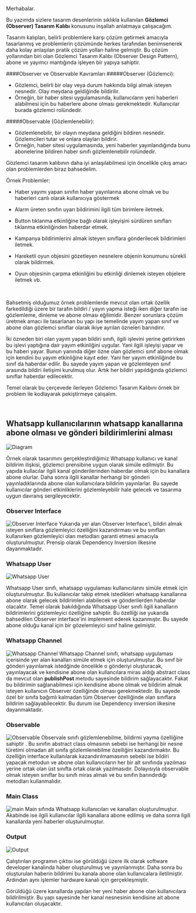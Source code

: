 Merhabalar.

Bu yazımda sizlere tasarım desenlerinin sıklıkla kullanılan **Gözlemci (Observer) Tasarım Kalıbı** konusunu inşallah anlatmaya çalışacağım.

Tasarım kalıpları, belirli problemlere karşı çözüm getirmek amacıyla tasarlanmış ve problemlerin çözümünde herkes tarafından benimsenerek daha kolay anlaşılan pratik çözüm yolları haline gelmiştir. Bu çözüm yollarından biri olan Gözlemci Tasarım Kalıbı (Observer Design Pattern), abone ve yayımcı mantığında işleyen bir yapıya sahiptir. 

####Observer ve Observable Kavramları
#####Observer (Gözlemci):

* Gözlemci, belirli bir olay veya durum hakkında bilgi almak isteyen nesnedir. Olay meydana geldiğinde bildirilir.
* Örneğin, bir haber sitesi uygulamasında, kullanıcıların yeni haberleri alabilmesi için bu haberlere abone olması gerekmektedir. Kullanıcılar burada gözlemci rolündedir.

#####Observable (Gözlemlenebilir):

* Gözlemlenebilir, bir olayın meydana geldiğini bildiren nesnedir. Gözlemcileri tutar ve onlara olayları bildirir.
* Örneğin, haber sitesi uygulamasında, yeni haberler yayınlandığında bunu abonelerine bildiren haber sınıfı gözlemlenebilir rolündedir.

Gözlemci tasarım kalıbının daha iyi anlaşılabilmesi için öncelikle çıkış amacı olan problemlerden biraz bahsedelim.

Örnek Problemler:

* Haber yayımı yapan sınıfın haber yayınlarına abone olmak ve bu haberleri canlı olarak kullanıcıya göstermek

* Alarm üreten sınıfın uyarı bildirimini ilgili tüm birimlere iletmek.

* Button tıklanma etkinliğine bağlı olarak işleyişini sürdüren sınıfları tıklanma etkinliğinden haberdar etmek.

* Kampanya bildirimlerini almak isteyen sınıflara gönderilecek bildirimleri iletmek.

* Hareketli oyun objesini gözetleyen nesnelere objenin konumunu sürekli olarak bildirmek.

* Oyun objesinin çarpma etkinliğini bu etkinliği dinlemek isteyen objelere iletmek vb.

<br />

Bahsetmiş olduğumuz örnek problemlerde mevcut olan ortak özellik farkedildiği üzere bir tarafın bildiri / yayın yapma isteği 
iken diğer tarafın ise gözlemleme, dinleme ve abone olması eğilimidir. Benzer sorunlara çözüm üretmek amacı ile tasarlanan bu yapı ise 
temelinde yayım yapan sınıf ve abone olan gözlemci sınıflar olarak ikiye ayrılan özneleri barındırır.

İki özneden biri olan yayım yapan bildiri sınıfı, ilgili işlevini yerine getirirken bu işlevi yaptığına dair yayım etkinliğini uygular.
Yani ilgili işleyişi yapar ve bu haberi yayar. Bunun yanında diğer özne olan gözlemci sınıf abone olmak için kendini bu yayım etkinliğine kayıt eder. 
Yani her yayım etkinliğinde bu sınıf da haberdar edilir. Bu sayede yayım yapan ve gözlemleyen sınıf arasında bildiri iletişimi kurulmuş olur. 
Artık her bildiri yapıldığında gözlemci sınıflar haberdar edilecektir.

Temel olarak bu çerçevede ilerleyen Gözlemci Tasarım Kalıbını örnek bir problem ile kodlayarak pekiştirmeye çalışalım.

<br />

## Whatsapp kullanıcılarının whatsapp kanallarına abone olması ve gönderi bildirimlerini alması


![Diagram](https://github.com/omerfarukgzl/JavaDesignPattern-ObserverPatern/assets/58605364/cbe0affc-69f5-4a20-9814-5581e5bc4883)

Örnek olarak tasarımını gerçekleştirdiğimiz Whatsapp kullanıcı ve kanal bildirim ilişkisi, gözlemci prensibine uygun olarak simüle edilmiştir. Bu yapıda kullacılar ilgili kanal gönderilerinden haberdar olmak için bu kanallara abone olurlar. Daha sonra ilgili kanallar herhangi bir gönderi yayınladıklarında abone olan kullanıcılara bildirim yayınlarlar. Bu sayede kullanıcılar gönderi etkinliklerini gözlemleyebilir hale gelecek ve tasarıma uygun davranış sergileyecektir.
<br/>


### Observer Interface
![Observer Interface](https://github.com/omerfarukgzl/JavaDesignPattern-ObserverPatern/assets/58605364/d1670b2f-ad06-4504-804c-0dc474eabb22)
Yukarıda yer alan Observer Interface'i, bildiri almak isteyen sınıflara gözlemleyici  özelliğini kazandırması ve bu sınıfları kullanırken gözlemleyici olan metodları garanti etmesi amacıyla oluşturulmuştur. Prensip olarak Dependency Inversion ilkesine dayanmaktadır.
<br />


### Whatsapp User
![Whatsapp User](https://github.com/omerfarukgzl/JavaDesignPattern-ObserverPatern/assets/58605364/6342dbf2-0285-41c6-a7b2-1955eaa8d23e)

Whatsapp User sınıfı, whatsapp uygulaması kullanıcılarını simüle etmek için oluşturulmuştur. Bu kullanıcılar takip etmek istedikleri whatsapp kanallarına abone olarak gelecek bildirimleri alabilecek ve gönderilerden haberdar olacaktır. Temel olarak bakıldığında Whatsapp User sınıfı ilgili kanalların bildirimlerini gözlemleyici özelliğine sahiptir. Bu özelliği ise yukarıda bahsedilen Observer interface'ini implement ederek kazanmıştır. Bu sayede abone olduğu kanal için bir gözelemleyici sınıf haline gelmiştir. 
<br />


### Whatsapp Channel
![Whatsapp Channel](https://github.com/omerfarukgzl/JavaDesignPattern-ObserverPatern/assets/58605364/a58cad65-88e0-4150-9169-e3be0171988b)
Whatsapp Channel sınıfı, whatsapp uygulaması içerisinde yer alan kanalları simüle etmek için oluşturulmuştur. Bu sınıf bir gönderi yayınlamak istedğinde öncelikle o gönderiyi oluşturacak, yayınlayacak ve kendisine abone olan kullancılara miras aldığı abstract class da mevcut olan **publishPost** metodu sayesinde bildirim sağlayacaktır. Fakat bu bildirimin sağlanabilmesi için kendisine abone olmak ve bildirim almak isteyen kullanıcın Observer özelliğinde olması gerekmektedir. Bu sayede özel bir sınıfa bağımlı kalmadan tüm Observer özelliğinde olan sınıflara bildirim sağlayabilecektir. Bu durum ise Dependency inversion ilkesine dayanmaktadır.
<br />


### Observable
![Observable](https://github.com/omerfarukgzl/JavaDesignPattern-ObserverPatern/assets/58605364/5d3af5ab-660b-4cc5-9470-2ae5951673b8)
Observale sınıfı gözlemlenebilme, bildirmi yayma özelliğine sahiptir . Bu sınıfın abstract class olmasının sebebi ise herhangi bir nesne türetimi olmadan alt sınıfa gözlemlenebilme özelliğini kazandırmaktır. Bu özelliğin interface kullanılarak kazandırılmamasının sebebi ise bildiri yapacak metodun ve abone olan kullanıcıların her bir alt sınıfında yazılması yerine ortak olan üst sınıfta ortak olarak yazılmasıdır. Dolayısıyla observable olmak isteyen sınıflar bu sınıfı miras almalı ve bu sınıfın barındırdığı metodları kullanmalıdır.
<br />

### Main Class
![main](https://github.com/omerfarukgzl/JavaDesignPattern-ObserverPatern/assets/58605364/a13f9a5d-4f38-4e77-b7c0-cba91cd281d9)
Main sıfında Whatsapp kullanıcıları ve kanalları oluşturulmuştur. Akabinde ise ilgili kullanıcılar ilgili kanallara abone edilmiş ve daha sonra ilgili kanallarda yeni haberler oluşturulmuştur.
<br />

 ### Output
 ![Output](https://github.com/omerfarukgzl/JavaDesignPattern-ObserverPatern/assets/58605364/2e2b8de6-7a8f-452f-ba78-c62320a74551)
 
Çalıştırılan programın çıktısı ise görüldüğü üzere ilk olarak software developer kanalında haber oluşturulmuş ve yayınlanmıştır. Daha sonra bu oluşturulan haberin bildirimi bu kanala abone olan kullanıcalara iletilmiştir. Ardından aynı işlemler hardware kanalı için gerçekleşmiştir.  

Görüldüğü üzere kanallarda yapılan her yeni haber abone olan kullanıcılara bildirilmiştir. Bu yapı sayesinde her kanal nesnesinin kendisine ait abone kullanıcıları oluşacaktır.


 

